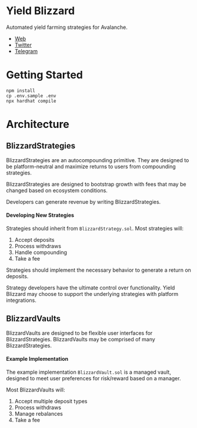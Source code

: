 # Yield Blizzard

Automated yield farming strategies for Avalanche.

*  [Web](https://yieldblizzard.com/)
*  [Twitter](https://twitter.com/yieldblizzard_)
*  [Telegram](https://t.me/yieldblizzard)

# Getting Started

```
npm install
cp .env.sample .env
npx hardhat compile
```

# Architecture

## BlizzardStrategies

BlizzardStrategies are an autocompounding primitive. They are designed to be platform-neutral and maximize returns to users from compounding strategies.

BlizzardStrategies are designed to bootstrap growth with fees that may be changed based on ecosystem conditions.

Developers can generate revenue by writing BlizzardStrategies.

#### Developing New Strategies

Strategies should inherit from `BlizzardStrategy.sol`. Most strategies will:

1. Accept deposits
2. Process withdraws
3. Handle compounding
4. Take a fee

Strategies should implement the necessary behavior to generate a return on deposits.

Strategy developers have the ultimate control over functionality. Yield Blizzard may choose to support the underlying strategies with platform integrations.

## BlizzardVaults

BlizzardVaults are designed to be flexible user interfaces for BlizzardStrategies. BlizzardVaults may be comprised of many BlizzardStrategies.

#### Example Implementation

The example implementation `BlizzardVault.sol` is a managed vault, designed to meet user preferences for risk/reward based on a manager.

Most BlizzardVaults will:

1. Accept multiple deposit types
2. Process withdraws
3. Manage rebalances
4. Take a fee
